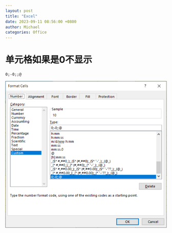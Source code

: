 ```yaml
---
layout: post
title: "Excel"
date: 2023-09-11 08:56:00 +0800
author: Michael
categories: Office
---
```


# 单元格如果是0不显示
    0;-0;;@

![日志文件夹](/assets/office/customformatzero.png)  
    
